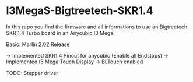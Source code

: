 # I3MegaS-Bigtreetech-SKR1.4
In this repo you find the firmware and all informations to use an Bigtreetech SKR 1.4 Turbo board in an Anycubic I3 Mega

Basic: Marlin 2.02 Release

-> Implemented SKR1.4 Pinout for anycubic (Enable all Endstops)
-> Implemented I3 Mega Touch Display
-> BLTouch enabled

TODO: Stepper driver


